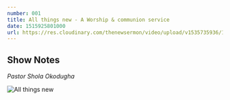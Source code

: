```yaml
---
number: 001
title: All things new - A Worship & communion service
date: 1515925801000
url: https://res.cloudinary.com/thenewsermon/video/upload/v1535735936/140118_-_All_Things_New.mp3
---
```


## Show Notes
_Pastor Shola Okodugha_

![All things new](https://res.cloudinary.com/thenewsermon/image/upload/v1536165215/sermon%20display%20pictures/all_things_new.jpg)
